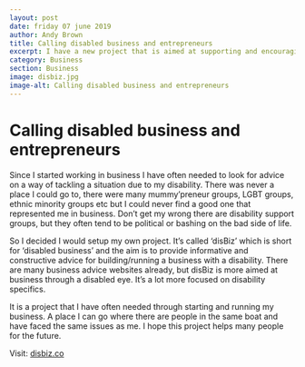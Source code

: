 ```yaml
---
layout: post
date: friday 07 june 2019
author: Andy Brown
title: Calling disabled business and entrepreneurs
excerpt: I have a new project that is aimed at supporting and encouraging entrepreneurs with a disability.
category: Business
section: Business
image: disbiz.jpg
image-alt: Calling disabled business and entrepreneurs
---
```


# Calling disabled business and entrepreneurs
Since I started working in business I have often needed to look for advice on a way of tackling a situation due to my disability. There was never a place I could go to, there were many mummy’preneur groups, LGBT groups, ethnic minority groups etc but I could never find a good one that represented me in business. Don’t get my wrong there are disability support groups, but they often tend to be political or bashing on the bad side of life.

So I decided I would setup my own project. It’s called ‘disBiz’ which is short for ‘disabled business’ and the aim is to provide informative and constructive advice for building/running a business with a disability. There are many business advice websites already, but disBiz is more aimed at business through a disabled eye. It’s a lot more focused on disability specifics. 

It is a project that I have often needed through starting and running my business. A place I can go where there are people in the same boat and have faced the same issues as me. I hope this project helps many people for the future.

Visit: [disbiz.co](http://www.disbiz.co)